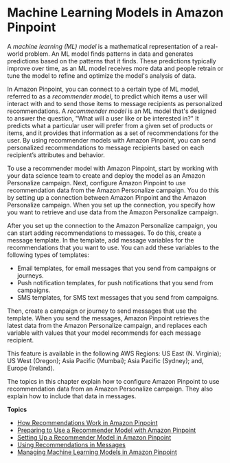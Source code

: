 # Machine Learning Models in Amazon Pinpoint<a name="ml-models"></a>

A *machine learning \(ML\) model* is a mathematical representation of a real\-world problem\. An ML model finds patterns in data and generates predictions based on the patterns that it finds\. These predictions typically improve over time, as an ML model receives more data and people retrain or tune the model to refine and optimize the model's analysis of data\.

In Amazon Pinpoint, you can connect to a certain type of ML model, referred to as a *recommender model*, to predict which items a user will interact with and to send those items to message recipients as personalized recommendations\. A *recommender model* is an ML model that's designed to answer the question, "What will a user like or be interested in?" It predicts what a particular user will prefer from a given set of products or items, and it provides that information as a set of recommendations for the user\. By using recommender models with Amazon Pinpoint, you can send personalized recommendations to message recipients based on each recipient’s attributes and behavior\.

To use a recommender model with Amazon Pinpoint, start by working with your data science team to create and deploy the model as an Amazon Personalize campaign\. Next, configure Amazon Pinpoint to use recommendation data from the Amazon Personalize campaign\. You do this by setting up a connection between Amazon Pinpoint and the Amazon Personalize campaign\. When you set up the connection, you specify how you want to retrieve and use data from the Amazon Personalize campaign\.

After you set up the connection to the Amazon Personalize campaign, you can start adding recommendations to messages\. To do this, create a message template\. In the template, add message variables for the recommendations that you want to use\. You can add these variables to the following types of templates:
+ Email templates, for email messages that you send from campaigns or journeys\.
+ Push notification templates, for push notifications that you send from campaigns\.
+ SMS templates, for SMS text messages that you send from campaigns\.

Then, create a campaign or journey to send messages that use the template\. When you send the messages, Amazon Pinpoint retrieves the latest data from the Amazon Personalize campaign, and replaces each variable with values that your model recommends for each message recipient\.

This feature is available in the following AWS Regions: US East \(N\. Virginia\); US West \(Oregon\); Asia Pacific \(Mumbai\); Asia Pacific \(Sydney\); and, Europe \(Ireland\)\.

The topics in this chapter explain how to configure Amazon Pinpoint to use recommendation data from an Amazon Personalize campaign\. They also explain how to include that data in messages\.

**Topics**
+ [How Recommendations Work in Amazon Pinpoint](ml-models-rm-how-it-works.md)
+ [Preparing to Use a Recommender Model with Amazon Pinpoint](ml-models-rm-prerequisites.md)
+ [Setting Up a Recommender Model in Amazon Pinpoint](ml-models-rm-setup.md)
+ [Using Recommendations in Messages](ml-models-rm-using.md)
+ [Managing Machine Learning Models in Amazon Pinpoint](ml-models-managing.md)